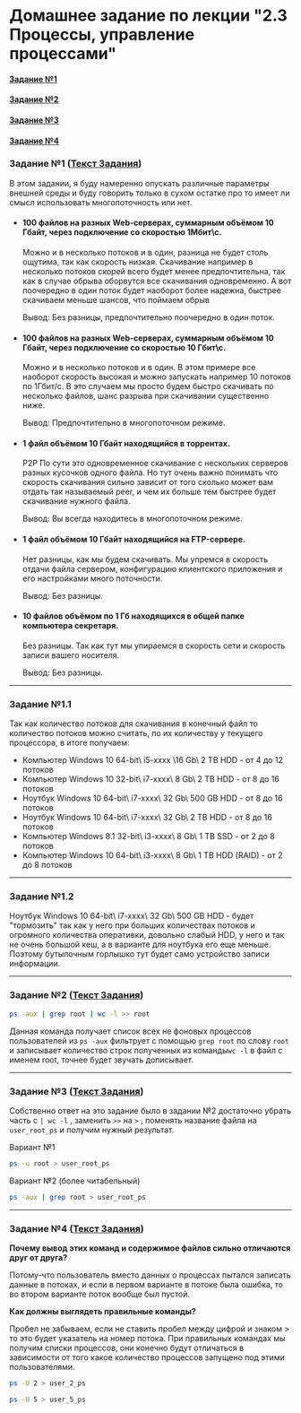 # Домашнее задание по лекции "2.3 Процессы, управление процессами"

#### [Задание №1](#задание-1-текст-задания)
#### [Задание №2](#задание-2-текст-задания)
#### [Задание №3](#задание-3-текст-задания)
#### [Задание №4](#задание-4-текст-задания)

### Задание №1 ([Текст Задания](https://github.com/netology-code/slin-homeworks/blob/slin-7/2-03.md#задание-1))

В этом задании, я буду намеренно опускать различные параметры внешней среды и буду говорить только в сухом остатке 
про то имеет ли смысл использовать многопоточность или нет.

- #### **100 файлов на разных Web-серверах, суммарным объёмом 10 Гбайт, через подключение со скоростью 1Мбит\с.**
    
  Можно и в несколько потоков и в один, разница не будет столь ощутима, так как скорость низкая. Скачивание например в 
несколько потоков скорей всего будет менее предпочтительна, так как в случае обрыва оборвутся все скачивания одновременно.
А вот поочередно в один поток будет наоборот более надежна, быстрее скачиваем меньше шансов, что поймаем обрыв
    
  Вывод: Без разницы, предпочтительно поочередно в один поток.


- #### **100 файлов на разных Web-серверах, суммарным объёмом 10 Гбайт, через подключение со скоростью 10 Гбит\с.**

  Можно и в несколько потоков и в один. В этом примере все наоборот скорость высокая и можно запускать например 
10 потоков по 1Гбит/с. В это случаем мы просто будем быстро скачивать по несколько файлов, шанс разрыва при скачивании
существенно ниже.

  Вывод: Предпочтительно в многопоточном режиме.


- #### **1 файл объёмом 10 Гбайт находящийся в торрентах.**

    P2P По сути это одновременное скачивание с нескольких серверов разных кусочков одного файла. Но тут очень важно 
понимать что скорость скачивания сильно зависит от того сколько может вам отдать так называемый peer, и чем их 
больше тем быстрее будет скачивание нужного файла.

    Вывод: Вы всегда находитесь в многопоточном режиме.


- #### **1 файл объёмом 10 Гбайт находящийся на FTP-сервере.**
 
  Нет разницы, как мы будем скачивать. Мы упремся в скорость отдачи файла сервером, конфигурацию клиентского приложения
и его настройками много поточности.

    Вывод: Без разницы.


- #### **10 файлов объёмом по 1 Гб находящихся в общей папке компьютера секретаря.**

    Без разницы. Так как тут мы упираемся в скорость сети и скорость записи вашего носителя.

    Вывод: Без разницы.

---

### Задание №1.1

Так как количество потоков для скачивания в конечный файл то количество потоков можно считать, 
по их количеству у текущего процессора, в итоге получаем:

* Компьютер Windows 10 64-bit\ i5-xxxx \16 Gb\ 2 TB HDD - от 4 до 12 потоков
* Компьютер Windows 10 32-bit\ i7-xxxx\ 8 Gb\ 2 TB HDD - от 8 до 16 потоков
* Ноутбук Windows 10 64-bit\ i7-xxxx\ 32 Gb\ 500 GB HDD - от 8 до 16 потоков
* Ноутбук Windows 10 64-bit\ i7-xxxx\ 32 Gb\ 2 TB HDD - от 8 до 16 потоков
* Компьютер Windows 8.1 32-bit\ i3-xxxx\ 8 Gb\ 1 TB SSD - от 2 до 8 потоков 
* Компьютер Windows 10 64-bit\ i3-xxxx\ 8 Gb\ 1 TB HDD (RAID) - от 2 до 8 потоков

---

### Задание №1.2

Ноутбук Windows 10 64-bit\ i7-xxxx\ 32 Gb\ 500 GB HDD - будет "тормозить" так как у него при больших 
количествах потоков и огромного количества оперативки, довольно слабый HDD, у него и так не очень большой кеш, 
а в варианте для ноутбука его еще меньше. Поэтому бутылочным горлышко тут будет само устройство записи информации.

---

### Задание №2 ([Текст Задания](https://github.com/netology-code/slin-homeworks/blob/slin-7/2-03.md#задание-2))


```bash 
ps -aux | grep root | wc -l >> root
```

Данная команда получает список всех не фоновых процессов пользователей из ```ps -aux``` фильтрует с помощью 
```grep root``` по слову ```root``` и записывает количество строк полученных из команды```wc -l``` в файл с 
именем root, точнее будет звучать дописывает.

---

### Задание №3 ([Текст Задания](https://github.com/netology-code/slin-homeworks/blob/slin-7/2-03.md#задание-3))

Собственно ответ на это задание было в задании №2 достаточно убрать часть с ```| wc -l``` , заменить ```>>``` на ```>```
, поменять название файла на ```user_root_ps``` и получим нужный результат.

Вариант №1
```bash
ps -u root > user_root_ps
```

Вариант №2 (более читабельный)
```bash
ps -aux | grep root > user_root_ps
```

---

### Задание №4 ([Текст Задания](https://github.com/netology-code/slin-homeworks/blob/slin-7/2-03.md#задание-4))

**Почему вывод этих команд и содержимое файлов сильно отличаются друг от друга?**

Потому-что пользователь вместо данных о процессах пытался записать данные в потоках,
и если в первом варианте в потоке была ошибка, то во втором варианте поток вообще был пустой.

**Как должны выглядеть правильные команды?**

Пробел не забываем, если не ставить пробел между цифрой и знаком > то это будет указатель на номер потока.
При правильных командах мы получим списки процессов, они конечно будут отличаться в зависимости от того какое количество
процессов запущено под этими пользователями.

```bash
ps -U 2 > user_2_ps
```

```bash
ps -U 5 > user_5_ps
```
